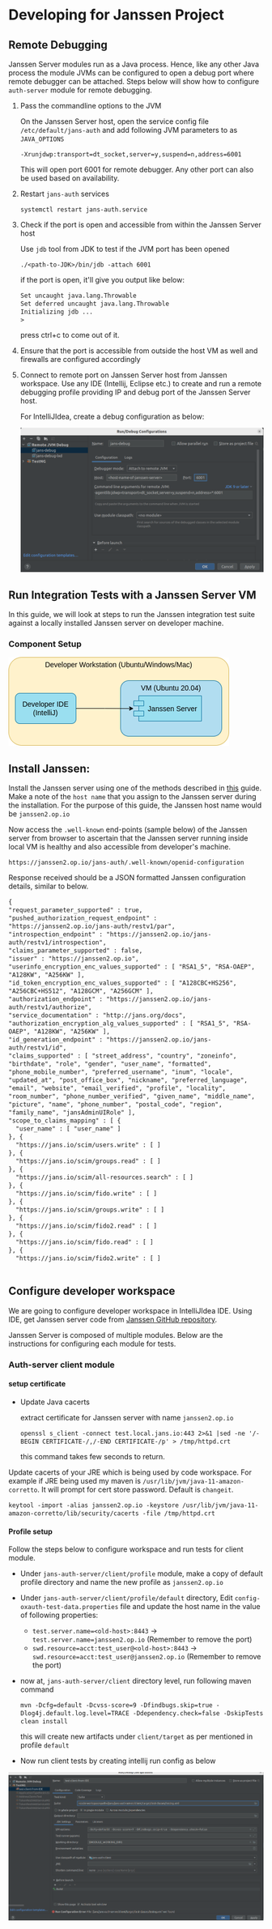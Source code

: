 # Developing for Janssen Project

## Remote Debugging

Janssen Server modules run as a Java process. Hence, like any other Java process the module
JVMs can be configured to open a debug port where remote debugger can be attached. Steps below will show how to configure `auth-server` module for remote debugging.

1. Pass the commandline options to the JVM

    On the Janssen Server host, open the service config file `/etc/default/jans-auth` and add following JVM parameters to as `JAVA_OPTIONS`

    ```
    -Xrunjdwp:transport=dt_socket,server=y,suspend=n,address=6001
    ```
    This will open port 6001 for remote debugger. Any other port can also be used based on availability.

2. Restart `jans-auth` services

    ```
    systemctl restart jans-auth.service
    ```
   
3. Check if the port is open and accessible from within the Janssen Server host

    Use `jdb` tool from JDK to test if the JVM port has been opened

    ```
    ./<path-to-JDK>/bin/jdb -attach 6001
    ```

    if the port is open, it'll give you output like below:

    ```
    Set uncaught java.lang.Throwable
    Set deferred uncaught java.lang.Throwable
    Initializing jdb ...
    >
    ```
    press ctrl+c to come out of it.

4. Ensure that the port is accessible from outside the host VM as well and firewalls are configured accordingly

5. Connect to remote port on Janssen Server host from Janssen workspace. Use any IDE (Intellij, Eclipse etc.) to create and run a remote debugging profile providing IP and debug port of the Janssen Server host.

    For IntelliJIdea, create a debug configuration as below:

    ![](../assets/image-jans-remote-debug-intellij.png)

## Run Integration Tests with a Janssen Server VM

In this guide, we will look at steps to run the Janssen integration test suite against a locally installed Janssen server on developer machine.

### Component Setup

![Component Diagram](../assets/image-run-integration-test-from-workspace-06122022.png)

## Install Janssen:

  Install the Janssen server using one of the methods described in [this](../admin/install/README.md) guide. Make a note of the `host name` that you assign to the Janssen server during the installation. For the purpose of this guide, the Janssen host name would be `janssen2.op.io`

  Now access the `.well-known` end-points (sample below) of the Janssen server from browser to ascertain that the Janssen server running inside local VM is healthy and also accessible from developer's machine.

  ```
  https://janssen2.op.io/jans-auth/.well-known/openid-configuration
  ```

  Response received should be a JSON formatted Janssen configuration details, similar to below.

  ```
  {
  "request_parameter_supported" : true,
  "pushed_authorization_request_endpoint" : "https://janssen2.op.io/jans-auth/restv1/par",
  "introspection_endpoint" : "https://janssen2.op.io/jans-auth/restv1/introspection",
  "claims_parameter_supported" : false,
  "issuer" : "https://janssen2.op.io",
  "userinfo_encryption_enc_values_supported" : [ "RSA1_5", "RSA-OAEP", "A128KW", "A256KW" ],
  "id_token_encryption_enc_values_supported" : [ "A128CBC+HS256", "A256CBC+HS512", "A128GCM", "A256GCM" ],
  "authorization_endpoint" : "https://janssen2.op.io/jans-auth/restv1/authorize",
  "service_documentation" : "http://jans.org/docs",
  "authorization_encryption_alg_values_supported" : [ "RSA1_5", "RSA-OAEP", "A128KW", "A256KW" ],
  "id_generation_endpoint" : "https://janssen2.op.io/jans-auth/restv1/id",
  "claims_supported" : [ "street_address", "country", "zoneinfo", "birthdate", "role", "gender", "user_name", "formatted", "phone_mobile_number", "preferred_username", "inum", "locale", "updated_at", "post_office_box", "nickname", "preferred_language", "email", "website", "email_verified", "profile", "locality", "room_number", "phone_number_verified", "given_name", "middle_name", "picture", "name", "phone_number", "postal_code", "region", "family_name", "jansAdminUIRole" ],
  "scope_to_claims_mapping" : [ {
    "user_name" : [ "user_name" ]
  }, {
    "https://jans.io/scim/users.write" : [ ]
  }, {
    "https://jans.io/scim/groups.read" : [ ]
  }, {
    "https://jans.io/scim/all-resources.search" : [ ]
  }, {
    "https://jans.io/scim/fido.write" : [ ]
  }, {
    "https://jans.io/scim/groups.write" : [ ]
  }, {
    "https://jans.io/scim/fido2.read" : [ ]
  }, {
    "https://jans.io/scim/fido.read" : [ ]
  }, {
    "https://jans.io/scim/fido2.write" : [ ]
    
  ```

  

## Configure developer workspace

We are going to configure developer workspace in IntelliJIdea IDE. Using IDE, get Janssen server code from [Janssen GitHub repository](https://github.com/JanssenProject/jans).

Janssen Server is composed of multiple modules. Below are the instructions for configuring each module for tests.

### Auth-server client module

#### setup certificate

- Update Java cacerts

  extract certificate for Janssen server with name `janssen2.op.io`

  ```
  openssl s_client -connect test.local.jans.io:443 2>&1 |sed -ne '/-BEGIN CERTIFICATE-/,/-END CERTIFICATE-/p' > /tmp/httpd.crt
  ```
  this command takes few seconds to return.

 Update cacerts of your JRE which is being used by code workspace. For example if JRE being used my maven is `/usr/lib/jvm/java-11-amazon-corretto`. It will prompt for cert store password. Default is `changeit`.

  ```
  keytool -import -alias janssen2.op.io -keystore /usr/lib/jvm/java-11-amazon-corretto/lib/security/cacerts -file /tmp/httpd.crt
  ``` 

#### Profile setup

Follow the steps below to configure workspace and run tests for client module.

- Under `jans-auth-server/client/profile` module, make a copy of default profile directory and name the new profile as `janssen2.op.io`
- Under `jans-auth-server/client/profile/default` directory, Edit `config-oxauth-test-data.properties` file and update the host name in the value of following properties:
   - `test.server.name=<old-host>:8443` -> `test.server.name=janssen2.op.io` (Remember to remove the port)
   - `swd.resource=acct:test_user@<old-host>:8443` -> `swd.resource=acct:test_user@janssen2.op.io` (Remember to remove the port)
- now at, `jans-auth-server/client` directory level, run following maven command

  ```
  mvn -Dcfg=default -Dcvss-score=9 -Dfindbugs.skip=true -Dlog4j.default.log.level=TRACE -Ddependency.check=false -DskipTests clean install
  ```

  this will create new artifacts under `client/target` as per mentioned in profile `default`

- Now run client tests by creating intellij run config as below

![](../assets/image-run-integ-test-jans-vm.png)